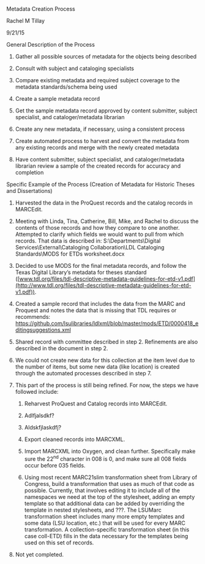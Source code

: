 Metadata Creation Process

Rachel M Tillay

9/21/15

General Description of the Process

1.  Gather all possible sources of metadata for the objects being described

2.  Consult with subject and cataloging specialists

3.  Compare existing metadata and required subject coverage to the metadata standards/schema being used

4.  Create a sample metadata record

5.  Get the sample metadata record approved by content submitter, subject specialist, and cataloger/metadata librarian

6.  Create any new metadata, if necessary, using a consistent process

7.  Create automated process to harvest and convert the metadata from any existing records and merge with the newly created metadata

8.  Have content submitter, subject specialist, and cataloger/metadata librarian review a sample of the created records for accuracy and completion

Specific Example of the Process (Creation of Metadata for Historic Theses and Dissertations)

1.  Harvested the data in the ProQuest records and the catalog records in MARCEdit.

2.  Meeting with Linda, Tina, Catherine, Bill, Mike, and Rachel to discuss the contents of those records and how they compare to one another. Attempted to clarify which fields we would want to pull from which records. That data is described in: S:\\Departments\\Digital Services\\External\\Cataloging Collaboration\\LDL Cataloging Standards\\MODS for ETDs worksheet.docx

3.  Decided to use MODS for the final metadata records, and follow the Texas Digital Library’s metadata for theses standard ([www.tdl.org/files/tdl-descriptive-metadata-guidelines-for-etd-v1.pdf](http://www.tdl.org/files/tdl-descriptive-metadata-guidelines-for-etd-v1.pdf)).

4.  Created a sample record that includes the data from the MARC and Proquest and notes the data that is missing that TDL requires or recommends: <https://github.com/lsulibraries/ldlxml/blob/master/mods/ETD/0000418_editingsuggestions.xml>

5.  Shared record with committee described in step 2. Refinements are also described in the document in step 2.

6.  We could not create new data for this collection at the item level due to the number of items, but some new data (like location) is created through the automated processes described in step 7.

7.  This part of the process is still being refined. For now, the steps we have followed include:

    1.  Reharvest ProQuest and Catalog records into MARCEdit.

    2.  Adlfjalsdkf?

    3.  Aldskfjlaskdfj?

    4.  Export cleaned records into MARCXML.

    5.  Import MARCXML into Oxygen, and clean further. Specifically make sure the 22<sup>nd</sup> character in 008 is 0, and make sure all 008 fields occur before 035 fields.

    6.  Using most recent MARC21slim transformation sheet from Library of Congress, build a transformation that uses as much of that code as possible. Currently, that involves editing it to include all of the namespaces we need at the top of the stylesheet, adding an empty template so that additional data can be added by overriding the template in nested stylesheets, and ???. The LSUMarc transformation sheet includes many more empty templates and some data (LSU location, etc.) that will be used for every MARC transformation. A collection-specific transformation sheet (in this case coll-ETD) fills in the data necessary for the templates being used on this set of records.

8.  Not yet completed.
